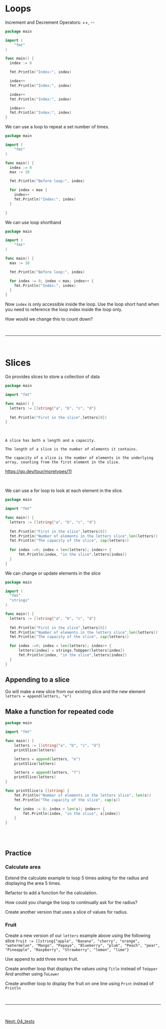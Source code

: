 
# Loops

Increment and Decrement Operators: ++, --


```go
package main

import (
	"fmt"
)

func main() {
  index := 0

  fmt.Println("Index:", index)

  index++
  fmt.Println("Index:", index)

  index++
  fmt.Println("Index:", index)

  index++
  fmt.Println("Index:", index)
}
```

We can use a loop to repeat a set number of times.
```go
package main

import (
	"fmt"
)

func main() {
  index := 0
  max := 10

  fmt.Println("Before loop:", index)

  for index < max {
    index++
    fmt.Println("Index:", index)
  }

}
```

We can use loop shorthand 
```go
package main

import (
	"fmt"
)

func main() {
  max := 10

  fmt.Println("Before loop:", index)

  for index := 0; index < max; index++ {
    fmt.Println("Index:", index)
  }
}
```

Now `index` is only accessible inside the loop. Use the loop short hand when you need to reference the loop index inside the loop only.

How would we change this to count down?

<br>
<hr>
<br>  



# Slices

Go provides slices to store a collection of data

```go
package main

import "fmt"

func main() {
  letters := []string{"a", "b", "c", "d"}
	
  fmt.Println("First in the slice",letters[0])
}
```


<br />

```
A slice has both a length and a capacity.

The length of a slice is the number of elements it contains.

The capacity of a slice is the number of elements in the underlying array, counting from the first element in the slice.
```
https://go.dev/tour/moretypes/11  

<br />


We can use a for loop to look at each element in the slice.

```go
package main

import "fmt"

func main() {
  letters := []string{"a", "b", "c", "d"}
	
  fmt.Println("First in the slice",letters[0])
  fmt.Println("Number of elements in the letters slice",len(letters))
  fmt.Println("The capacity of the slice", cap(letters))
  
  for index :=0; index < len(letters); index++ {
      fmt.Println(index, "in the slice",letters[index])
  }
}
```

We can change or update elements in the slice

```go
package main

import (
  "fmt"
  "strings"
)

func main() {
  letters := []string{"a", "b", "c", "d"}
	
  fmt.Println("First in the slice",letters[0])
  fmt.Println("Number of elements in the letters slice",len(letters))
  fmt.Println("The capacity of the slice", cap(letters))

  for index :=0; index < len(letters); index++ {
      letters[index] = strings.ToUpper(letters[index])
      fmt.Println(index, "in the slice",letters[index])
  }
}
```

## Appending to a slice
Go will make a new slice from our existing slice and the new element  
`letters = append(letters, "e")`


## Make a function for repeated code

```go
package main

import "fmt"

func main() {
	letters := []string{"a", "b", "c", "d"}
	printSlice(letters)

	letters = append(letters, "e")
	printSlice(letters)

	letters = append(letters, "f")
	printSlice(letters)
}

func printSlice(s []string) {
	fmt.Println("Number of elements in the letters slice", len(s))
	fmt.Println("The capacity of the slice", cap(s))

	for index := 0; index < len(s); index++ {
		fmt.Println(index, "in the slice", s[index])
	}
}
```


<br />

<br />




## Practice  

### Calculate area
Extend the calculate example to loop 5 times asking for the radius and displaying the area 5 times.

Refactor to add a function for the calculation.

How could you change the loop to continually ask for the radius?

Create another version that uses a slice of values for radius.



### Fruit
Create a new version of our `letters` example above using the following slice 
`fruit := []string{"apple", "Banana", "cherry", "orange", "watermelon", "Mango", "Papaya", "Blueberry", "plum", "Peach", "pear", "Pineapple", "Raspberry", "Strawberry", "lemon", "lime"}`

Use append to add three more fruit.

Create another loop that displays the values using `Title` instead of `ToUpper`
And another using `ToLower`

Create another loop to display the fruit on one line using `Print` instead of `Println`


<br />

<hr />

<br />  


[Next: 04_tests](04_tests.md)

